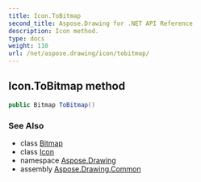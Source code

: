 ```yaml
---
title: Icon.ToBitmap
second_title: Aspose.Drawing for .NET API Reference
description: Icon method. 
type: docs
weight: 110
url: /net/aspose.drawing/icon/tobitmap/
---
```

## Icon.ToBitmap method

```csharp
public Bitmap ToBitmap()
```

### See Also

* class [Bitmap](../../bitmap/)
* class [Icon](../)
* namespace [Aspose.Drawing](../../icon/)
* assembly [Aspose.Drawing.Common](../../../)


